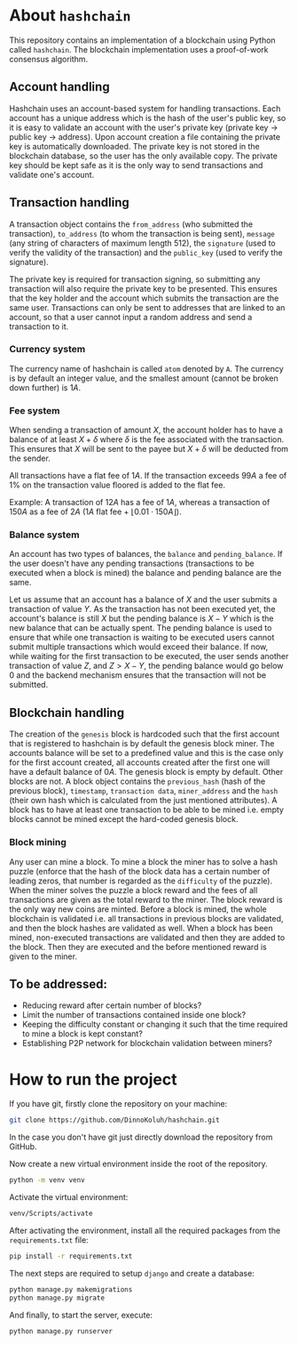 # About `hashchain`
This repository contains an implementation of a blockchain using Python called `hashchain`.
The blockchain implementation uses a proof-of-work consensus algorithm.
## Account handling
Hashchain uses an account-based system for handling transactions. Each account has a unique address which is the hash of the user's public key, so it is easy to validate an account with the user's private key (private key $\rightarrow$ public key $\rightarrow$ address).  Upon account creation a file containing the private key is automatically downloaded. The private key is not stored in the blockchain database, so the user has the only available copy. The private key should be kept safe as it is the only way to send transactions and validate one's account.

## Transaction handling
A transaction object contains the `from_address` (who submitted the transaction), `to_address` (to whom the transaction is being sent), `message` (any string of characters of maximum length $512$), the `signature` (used to verify the validity of the transaction) and the `public_key` (used to verify the signature).

The private key is required for transaction signing, so submitting any transaction will also require the private key to be presented. This ensures that the key holder and the account which submits the transaction are the same user. Transactions can only be sent to addresses that are linked to an account, so that a user cannot input a random address and send a transaction to it.

### Currency system
The currency name of hashchain is called `atom` denoted by `A`. The currency is by default an integer value, and the smallest amount (cannot be broken down further) is $1A$.

### Fee system
When sending a transaction of amount $X$, the account holder has to have a balance of at least $X + \delta$ where $\delta$ is the fee associated with the transaction. This ensures that $X$ will be sent to the payee but $X + \delta$ will be deducted from the sender.

All transactions have a flat fee of $1A$. If the transaction exceeds $99A$ a fee of $1$% on the transaction value floored is added to the flat fee.

Example: A transaction of $12A$ has a fee of $1A$, whereas a transaction of $150A$ as a fee of $2A$ ($1A$ flat fee $+$ $\lfloor 0.01 \cdot 150A \rfloor$).

### Balance system
An account has two types of balances, the `balance` and `pending_balance`. If the user doesn't have any pending transactions (transactions to be executed when a block is mined) the balance and pending balance are the same. 

Let us assume that an account has a balance of $X$ and the user submits a transaction of value $Y$. As the transaction has not been executed yet, the account's balance is still $X$ but the pending balance is $X-Y$ which is the new balance that can be actually spent. The pending balance is used to ensure that while one transaction is waiting to be executed users cannot submit multiple transactions which would exceed their balance. If now, while waiting for the first transaction to be executed, the user sends another transaction of value $Z$, and $Z > X - Y$, the pending balance would go below $0$ and the backend mechanism ensures that the transaction will not be submitted.

## Blockchain handling
The creation of the `genesis` block is hardcoded such that the first account that is registered to hashchain is by default the genesis block miner. The accounts balance will be set to a predefined value and this is the case only for the first account created, all accounts created after the first one will have a default balance of $0A$. The genesis block is empty by default. Other blocks are not. A block object contains the `previous_hash` (hash of the previous block), `timestamp`, `transaction data`, `miner_address` and the `hash` (their own hash which is calculated from the just mentioned attributes). A block has to have at least one transaction to be able to be mined i.e. empty blocks cannot be mined except the hard-coded genesis block. 

### Block mining
Any user can mine a block. To mine a block the miner has to solve a hash puzzle (enforce that the hash of the block data has a certain number of leading zeros, that number is regarded as the `difficulty` of the puzzle). When the miner solves the puzzle a block reward and the fees of all transactions are given as the total reward to the miner. The block reward is the only way new coins are minted. 
Before a block is mined, the whole blockchain is validated i.e. all transactions in previous blocks are validated, and then the block hashes are validated as well.
When a block has been mined, non-executed transactions are validated and then they are added to the block. Then they are executed and the before mentioned
reward is given to the miner.

## To be addressed:
* Reducing reward after certain number of blocks?
* Limit the number of transactions contained inside one block?
* Keeping the difficulty constant or changing it such that the time required to mine a block is kept constant?
* Establishing P2P network for blockchain validation between miners?

# How to run the project
If you have git, firstly clone the repository on your machine:
```bash
git clone https://github.com/DinnoKoluh/hashchain.git
```
In the case you don't have git just directly download the repository from GitHub.

Now create a new virtual environment inside the root of the repository.
```bash
python -m venv venv 
```
Activate the virtual environment:
```bash
venv/Scripts/activate 
```
After activating the environment, install all the required packages from the `requirements.txt` file:
```bash
pip install -r requirements.txt
```
The next steps are required to setup `django` and create a database:
```bash
python manage.py makemigrations
python manage.py migrate 
```
And finally, to start the server, execute:
```bash
python manage.py runserver
```